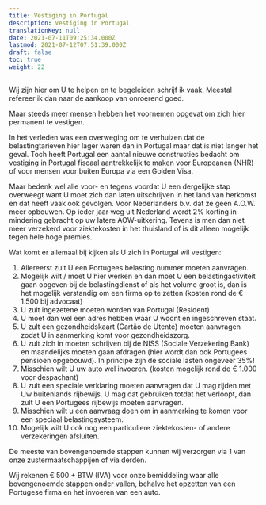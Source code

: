 ```yaml
---
title: Vestiging in Portugal
description: Vestiging in Portugal
translationKey: null
date: 2021-07-11T09:25:34.000Z
lastmod: 2021-07-12T07:51:39.000Z
draft: false
toc: true
weight: 22
---
```


Wij zijn hier om U te helpen en te begeleiden schrijf ik vaak. Meestal refereer ik dan naar de aankoop van onroerend goed.

Maar steeds meer mensen hebben het voornemen opgevat om zich hier permanent te vestigen.

In het verleden was een overweging om te verhuizen dat de belastingtarieven hier lager waren dan in Portugal maar dat is niet langer het geval. Toch heeft Portugal een aantal nieuwe constructies bedacht om vestiging in Portugal fiscaal aantrekkelijk te maken voor Europeanen (NHR) of voor mensen voor buiten Europa via een Golden Visa.

Maar bedenk wel alle voor- en tegens voordat U een dergelijke stap overweegt want U moet zich dan laten uitschrijven in het land van herkomst en dat heeft vaak ook gevolgen. Voor Nederlanders b.v. dat ze geen A.O.W. meer opbouwen. Op ieder jaar weg uit Nederland wordt 2% korting in mindering gebracht op uw latere AOW-uitkering. Tevens is men dan niet meer verzekerd voor ziektekosten in het thuisland of is dit alleen mogelijk tegen hele hoge premies.

Wat komt er allemaal bij kijken als U zich in Portugal wil vestigen:

1. Allereerst zult U een Portugees belasting nummer moeten aanvragen.
2. Mogelijk wilt / moet U hier werken en dan moet U een belastingactiviteit gaan opgeven bij de belastingdienst of als het volume groot is, dan is het mogelijk verstandig om een firma op te zetten (kosten rond de € 1.500 bij advocaat)
3. U zult ingezetene moeten worden van Portugal (Resident)
4. U moet dan wel een adres hebben waar U woont en ingeschreven staat.
5. U zult een gezondheidskaart (Cartão de Utente) moeten aanvragen zodat U in aanmerking komt voor gezondheidszorg.
6. U zult zich in moeten schrijven bij de NISS (Sociale Verzekering Bank) en maandelijks moeten gaan afdragen (hier wordt dan ook Portugees pensioen opgebouwd). In principe zijn de sociale lasten ongeveer 35%!
7. Misschien wilt U uw auto wel invoeren. (kosten mogelijk rond de € 1.000 voor despachant)
8. U zult een speciale verklaring moeten aanvragen dat U mag rijden met Uw buitenlands rijbewijs. U mag dat gebruiken totdat het verloopt, dan zult U een Portugees rijbewijs moeten aanvragen.
9. Misschien wilt u een aanvraag doen om in aanmerking te komen voor een speciaal belastingsysteem.
10. Mogelijk wilt U ook nog een particuliere ziektekosten- of andere verzekeringen afsluiten.

De meeste van bovengenoemde stappen kunnen wij verzorgen via 1 van onze zustermaatschappijen of via derden.

Wij rekenen € 500 + BTW (IVA) voor onze bemiddeling waar alle bovengenoemde stappen onder vallen, behalve het opzetten van een Portugese firma en het invoeren van een auto.
